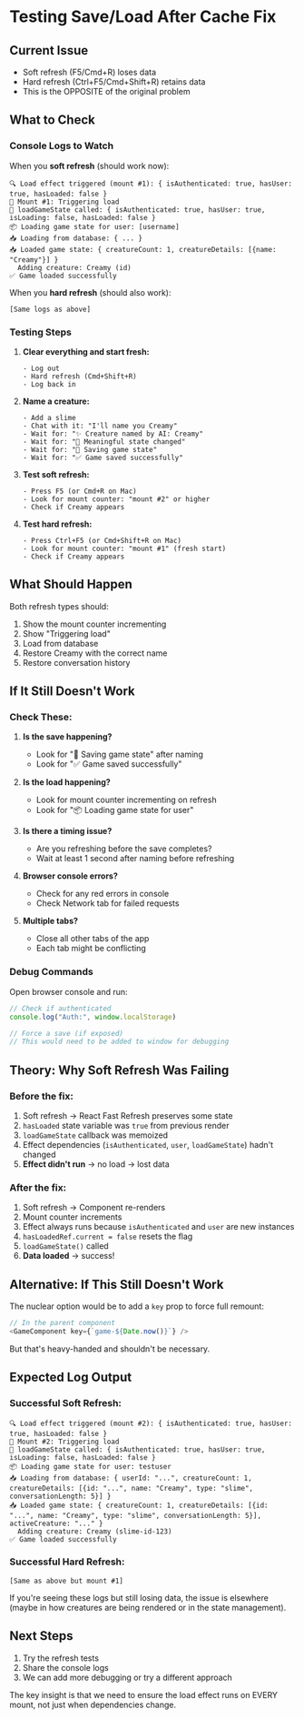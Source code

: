 # Testing Save/Load After Cache Fix

## Current Issue
- Soft refresh (F5/Cmd+R) loses data
- Hard refresh (Ctrl+F5/Cmd+Shift+R) retains data
- This is the OPPOSITE of the original problem

## What to Check

### Console Logs to Watch

When you **soft refresh** (should work now):
```
🔍 Load effect triggered (mount #1): { isAuthenticated: true, hasUser: true, hasLoaded: false }
🔄 Mount #1: Triggering load
🎯 loadGameState called: { isAuthenticated: true, hasUser: true, isLoading: false, hasLoaded: false }
📦 Loading game state for user: [username]
📥 Loading from database: { ... }
📥 Loaded game state: { creatureCount: 1, creatureDetails: [{name: "Creamy"}] }
  Adding creature: Creamy (id)
✅ Game loaded successfully
```

When you **hard refresh** (should also work):
```
[Same logs as above]
```

### Testing Steps

1. **Clear everything and start fresh:**
   ```
   - Log out
   - Hard refresh (Cmd+Shift+R)
   - Log back in
   ```

2. **Name a creature:**
   ```
   - Add a slime
   - Chat with it: "I'll name you Creamy"
   - Wait for: "✨ Creature named by AI: Creamy"
   - Wait for: "🔄 Meaningful state changed"
   - Wait for: "💾 Saving game state"
   - Wait for: "✅ Game saved successfully"
   ```

3. **Test soft refresh:**
   ```
   - Press F5 (or Cmd+R on Mac)
   - Look for mount counter: "mount #2" or higher
   - Check if Creamy appears
   ```

4. **Test hard refresh:**
   ```
   - Press Ctrl+F5 (or Cmd+Shift+R on Mac)
   - Look for mount counter: "mount #1" (fresh start)
   - Check if Creamy appears
   ```

## What Should Happen

Both refresh types should:
1. Show the mount counter incrementing
2. Show "Triggering load"
3. Load from database
4. Restore Creamy with the correct name
5. Restore conversation history

## If It Still Doesn't Work

### Check These:

1. **Is the save happening?**
   - Look for "💾 Saving game state" after naming
   - Look for "✅ Game saved successfully"

2. **Is the load happening?**
   - Look for mount counter incrementing on refresh
   - Look for "📦 Loading game state for user"

3. **Is there a timing issue?**
   - Are you refreshing before the save completes?
   - Wait at least 1 second after naming before refreshing

4. **Browser console errors?**
   - Check for any red errors in console
   - Check Network tab for failed requests

5. **Multiple tabs?**
   - Close all other tabs of the app
   - Each tab might be conflicting

### Debug Commands

Open browser console and run:
```javascript
// Check if authenticated
console.log("Auth:", window.localStorage)

// Force a save (if exposed)
// This would need to be added to window for debugging
```

## Theory: Why Soft Refresh Was Failing

### Before the fix:
1. Soft refresh → React Fast Refresh preserves some state
2. `hasLoaded` state variable was `true` from previous render
3. `loadGameState` callback was memoized
4. Effect dependencies (`isAuthenticated`, `user`, `loadGameState`) hadn't changed
5. **Effect didn't run** → no load → lost data

### After the fix:
1. Soft refresh → Component re-renders
2. Mount counter increments
3. Effect always runs because `isAuthenticated` and `user` are new instances
4. `hasLoadedRef.current = false` resets the flag
5. `loadGameState()` called
6. **Data loaded** → success!

## Alternative: If This Still Doesn't Work

The nuclear option would be to add a `key` prop to force full remount:

```typescript
// In the parent component
<GameComponent key={`game-${Date.now()}`} />
```

But that's heavy-handed and shouldn't be necessary.

## Expected Log Output

### Successful Soft Refresh:
```
🔍 Load effect triggered (mount #2): { isAuthenticated: true, hasUser: true, hasLoaded: false }
🔄 Mount #2: Triggering load
🎯 loadGameState called: { isAuthenticated: true, hasUser: true, isLoading: false, hasLoaded: false }
📦 Loading game state for user: testuser
📥 Loading from database: { userId: "...", creatureCount: 1, creatureDetails: [{id: "...", name: "Creamy", type: "slime", conversationLength: 5}] }
📥 Loaded game state: { creatureCount: 1, creatureDetails: [{id: "...", name: "Creamy", type: "slime", conversationLength: 5}], activeCreature: "..." }
  Adding creature: Creamy (slime-id-123)
✅ Game loaded successfully
```

### Successful Hard Refresh:
```
[Same as above but mount #1]
```

If you're seeing these logs but still losing data, the issue is elsewhere (maybe in how creatures are being rendered or in the state management).

## Next Steps

1. Try the refresh tests
2. Share the console logs
3. We can add more debugging or try a different approach

The key insight is that we need to ensure the load effect runs on EVERY mount, not just when dependencies change.
